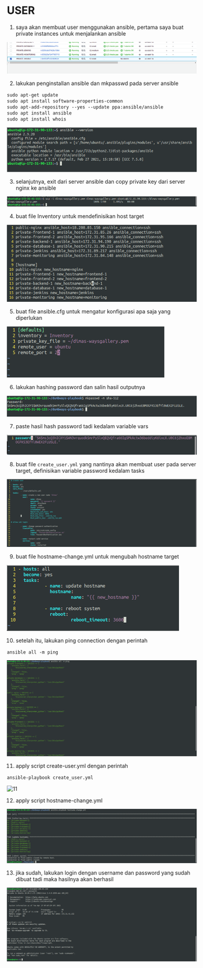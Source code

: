 # USER

1. saya akan membuat user menggunakan ansible, pertama saya buat private instances untuk menjalankan ansible

![1](assets/01.png)

2. lakukan penginstallan ansible dan mkpasswd pada server ansible

```
sudo apt-get update
sudo apt install software-properties-common
sudo apt-add-repository --yes --update ppa:ansible/ansible
sudo apt install ansible
sudo apt install whois
```

![2](assets/02.png)

3. selanjutnya, exit dari server ansible dan copy private key dari server nginx ke ansible

![3](assets/03.png)

4. buat file Inventory untuk mendefinisikan host target

![4](assets/04.png)

5. buat file ansible.cfg untuk mengatur konfigurasi apa saja yang diperlukan

![5](assets/05.png)

6. lakukan hashing password dan salin hasil outputnya

![6](assets/06.png)

7. paste hasil hash password tadi kedalam variable vars

![7](assets/07.png)

8. buat file `create_user.yml` yang nantinya akan membuat user pada server target, definisikan variable password kedalam tasks

![8](assets/07-1.png)

9. buat file hostname-change.yml untuk mengubah hostname target

![9](assets/08.png)

10. setelah itu, lakukan ping connection dengan perintah

```
ansible all -m ping
```

![10](assets/09.png)

11. apply script create-user.yml dengan perintah

```
ansible-playbook create_user.yml
```

![11](assets/10.yml)

12. apply script hostname-change.yml

![12](assets/11.png)

13. jika sudah, lakukan login dengan username dan password yang sudah dibuat tadi maka hasilnya akan berhasil

![13](assets/12.png)
